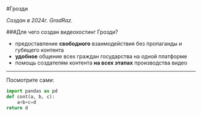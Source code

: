 #Грозди

*Создан в 2024г. GradRaz.*

###Для чего создан видеохостинг Грозди?

* предоставление **свободного** взаимодействия без пропаганды и губящего контента
* **удобное** общение всех граждан государства на одной платформе
* помощь создателям контента **на всех этапах** производства видео

---

Посмотрите сами:  

```python
import pandas as pd
def cont(a, b, c):
	a+b+c=d
return d
```